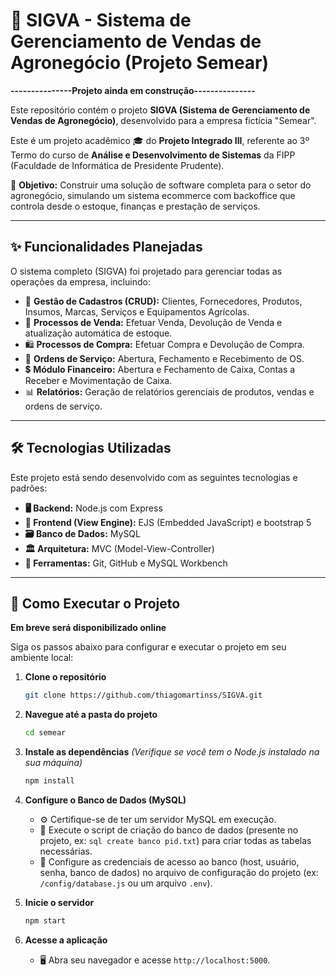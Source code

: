 # 🌱 SIGVA - Sistema de Gerenciamento de Vendas de Agronegócio (Projeto Semear)

**---------------Projeto ainda em construção---------------**

Este repositório contém o projeto **SIGVA (Sistema de Gerenciamento de Vendas de Agronegócio)**, desenvolvido para a empresa fictícia "Semear".

Este é um projeto acadêmico 🎓 do **Projeto Integrado III**, referente ao 3º Termo do curso de **Análise e Desenvolvimento de Sistemas** da FIPP (Faculdade de Informática de Presidente Prudente).

🎯 **Objetivo:** Construir uma solução de software completa para o setor do agronegócio, simulando um sistema ecommerce com backoffice que controla desde o estoque, finanças e prestação de serviços.

---

## ✨ Funcionalidades Planejadas

O sistema completo (SIGVA) foi projetado para gerenciar todas as operações da empresa, incluindo:

* 📝 **Gestão de Cadastros (CRUD):** Clientes, Fornecedores, Produtos, Insumos, Marcas, Serviços e Equipamentos Agrícolas.
* 🛒 **Processos de Venda:** Efetuar Venda, Devolução de Venda e atualização automática de estoque.
* 🛍️ **Processos de Compra:** Efetuar Compra e Devolução de Compra.
* 🔧 **Ordens de Serviço:** Abertura, Fechamento e Recebimento de OS.
* 💲 **Módulo Financeiro:** Abertura e Fechamento de Caixa, Contas a Receber e Movimentação de Caixa.
* 📊 **Relatórios:** Geração de relatórios gerenciais de produtos, vendas e ordens de serviço.

---

## 🛠️ Tecnologias Utilizadas

Este projeto está sendo desenvolvido com as seguintes tecnologias e padrões:

* **🖥️ Backend:** Node.js com Express
* **🎨 Frontend (View Engine):** EJS (Embedded JavaScript) e bootstrap 5
* **🗃️ Banco de Dados:** MySQL
* **🏛️ Arquitetura:** MVC (Model-View-Controller)
* **🧰 Ferramentas:** Git, GitHub e MySQL Workbench

---

## 🚀 Como Executar o Projeto

**Em breve será disponibilizado online**

Siga os passos abaixo para configurar e executar o projeto em seu ambiente local:

1.  **Clone o repositório**
    ```bash
    git clone https://github.com/thiagomartinss/SIGVA.git
    ```

2.  **Navegue até a pasta do projeto**
    ```bash
    cd semear
    ```

3.  **Instale as dependências**
    *(Verifique se você tem o Node.js instalado na sua máquina)*
    ```bash
    npm install
    ```

4.  **Configure o Banco de Dados (MySQL)**
    * ⚙️ Certifique-se de ter um servidor MySQL em execução.
    * 📄 Execute o script de criação do banco de dados (presente no projeto, ex: `sql create banco pid.txt`) para criar todas as tabelas necessárias.
    * 🔑 Configure as credenciais de acesso ao banco (host, usuário, senha, banco de dados) no arquivo de configuração do projeto (ex: `/config/database.js` ou um arquivo `.env`).

5.  **Inicie o servidor**
    ```bash
    npm start
    ```

6.  **Acesse a aplicação**
    * 🖥️ Abra seu navegador e acesse `http://localhost:5000`.

